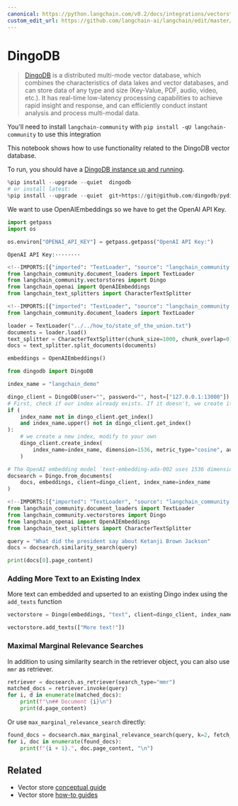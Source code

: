 ```yaml
---
canonical: https://python.langchain.com/v0.2/docs/integrations/vectorstores/dingo/
custom_edit_url: https://github.com/langchain-ai/langchain/edit/master/docs/docs/integrations/vectorstores/dingo.ipynb
---
```


# DingoDB

>[DingoDB](https://dingodb.readthedocs.io/en/latest/) is a distributed multi-mode vector database, which combines the characteristics of data lakes and vector databases, and can store data of any type and size (Key-Value, PDF, audio, video, etc.). It has real-time low-latency processing capabilities to achieve rapid insight and response, and can efficiently conduct instant analysis and process multi-modal data.

You'll need to install `langchain-community` with `pip install -qU langchain-community` to use this integration

This notebook shows how to use functionality related to the DingoDB vector database.

To run, you should have a [DingoDB instance up and running](https://github.com/dingodb/dingo-deploy/blob/main/README.md).


```python
%pip install --upgrade --quiet  dingodb
# or install latest:
%pip install --upgrade --quiet  git+https://git@github.com/dingodb/pydingo.git
```

We want to use OpenAIEmbeddings so we have to get the OpenAI API Key.


```python
import getpass
import os

os.environ["OPENAI_API_KEY"] = getpass.getpass("OpenAI API Key:")
```
```output
OpenAI API Key:········
```

```python
<!--IMPORTS:[{"imported": "TextLoader", "source": "langchain_community.document_loaders", "docs": "https://api.python.langchain.com/en/latest/document_loaders/langchain_community.document_loaders.text.TextLoader.html", "title": "DingoDB"}, {"imported": "Dingo", "source": "langchain_community.vectorstores", "docs": "https://api.python.langchain.com/en/latest/vectorstores/langchain_community.vectorstores.dingo.Dingo.html", "title": "DingoDB"}, {"imported": "OpenAIEmbeddings", "source": "langchain_openai", "docs": "https://api.python.langchain.com/en/latest/embeddings/langchain_openai.embeddings.base.OpenAIEmbeddings.html", "title": "DingoDB"}, {"imported": "CharacterTextSplitter", "source": "langchain_text_splitters", "docs": "https://api.python.langchain.com/en/latest/character/langchain_text_splitters.character.CharacterTextSplitter.html", "title": "DingoDB"}]-->
from langchain_community.document_loaders import TextLoader
from langchain_community.vectorstores import Dingo
from langchain_openai import OpenAIEmbeddings
from langchain_text_splitters import CharacterTextSplitter
```


```python
<!--IMPORTS:[{"imported": "TextLoader", "source": "langchain_community.document_loaders", "docs": "https://api.python.langchain.com/en/latest/document_loaders/langchain_community.document_loaders.text.TextLoader.html", "title": "DingoDB"}]-->
from langchain_community.document_loaders import TextLoader

loader = TextLoader("../../how_to/state_of_the_union.txt")
documents = loader.load()
text_splitter = CharacterTextSplitter(chunk_size=1000, chunk_overlap=0)
docs = text_splitter.split_documents(documents)

embeddings = OpenAIEmbeddings()
```


```python
from dingodb import DingoDB

index_name = "langchain_demo"

dingo_client = DingoDB(user="", password="", host=["127.0.0.1:13000"])
# First, check if our index already exists. If it doesn't, we create it
if (
    index_name not in dingo_client.get_index()
    and index_name.upper() not in dingo_client.get_index()
):
    # we create a new index, modify to your own
    dingo_client.create_index(
        index_name=index_name, dimension=1536, metric_type="cosine", auto_id=False
    )

# The OpenAI embedding model `text-embedding-ada-002 uses 1536 dimensions`
docsearch = Dingo.from_documents(
    docs, embeddings, client=dingo_client, index_name=index_name
)
```


```python
<!--IMPORTS:[{"imported": "TextLoader", "source": "langchain_community.document_loaders", "docs": "https://api.python.langchain.com/en/latest/document_loaders/langchain_community.document_loaders.text.TextLoader.html", "title": "DingoDB"}, {"imported": "Dingo", "source": "langchain_community.vectorstores", "docs": "https://api.python.langchain.com/en/latest/vectorstores/langchain_community.vectorstores.dingo.Dingo.html", "title": "DingoDB"}, {"imported": "OpenAIEmbeddings", "source": "langchain_openai", "docs": "https://api.python.langchain.com/en/latest/embeddings/langchain_openai.embeddings.base.OpenAIEmbeddings.html", "title": "DingoDB"}, {"imported": "CharacterTextSplitter", "source": "langchain_text_splitters", "docs": "https://api.python.langchain.com/en/latest/character/langchain_text_splitters.character.CharacterTextSplitter.html", "title": "DingoDB"}]-->
from langchain_community.document_loaders import TextLoader
from langchain_community.vectorstores import Dingo
from langchain_openai import OpenAIEmbeddings
from langchain_text_splitters import CharacterTextSplitter
```


```python
query = "What did the president say about Ketanji Brown Jackson"
docs = docsearch.similarity_search(query)
```


```python
print(docs[0].page_content)
```

### Adding More Text to an Existing Index

More text can embedded and upserted to an existing Dingo index using the `add_texts` function


```python
vectorstore = Dingo(embeddings, "text", client=dingo_client, index_name=index_name)

vectorstore.add_texts(["More text!"])
```

### Maximal Marginal Relevance Searches

In addition to using similarity search in the retriever object, you can also use `mmr` as retriever.


```python
retriever = docsearch.as_retriever(search_type="mmr")
matched_docs = retriever.invoke(query)
for i, d in enumerate(matched_docs):
    print(f"\n## Document {i}\n")
    print(d.page_content)
```

Or use `max_marginal_relevance_search` directly:


```python
found_docs = docsearch.max_marginal_relevance_search(query, k=2, fetch_k=10)
for i, doc in enumerate(found_docs):
    print(f"{i + 1}.", doc.page_content, "\n")
```


## Related

- Vector store [conceptual guide](/docs/concepts/#vector-stores)
- Vector store [how-to guides](/docs/how_to/#vector-stores)
